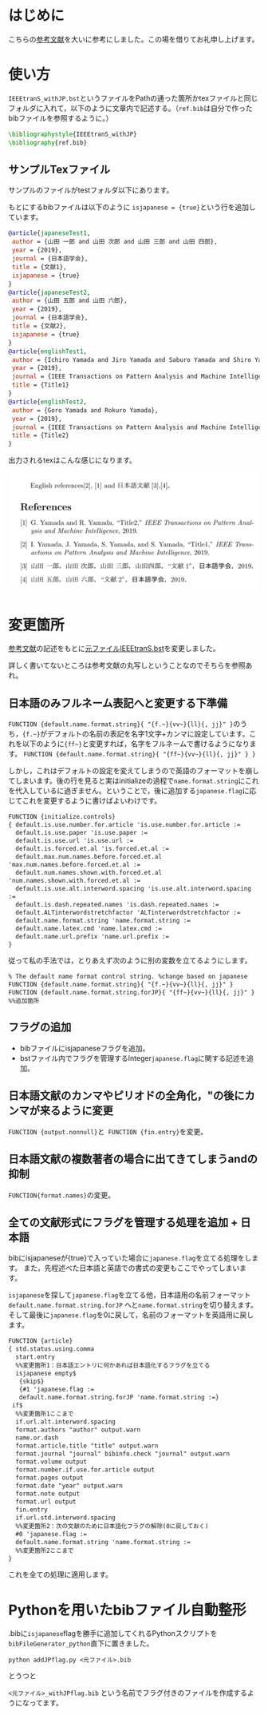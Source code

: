 # はじめに
こちらの[参考文献](https://qiita.com/HexagramNM/items/3ad757a9f5ee5d15e363#_reference-2be0cc9a71381591bb17)を大いに参考にしました。この場を借りてお礼申し上げます。

# 使い方

`IEEEtranS_withJP.bst`というファイルをPathの通った箇所かtexファイルと同じフォルダに入れて，以下のように文章内で記述する。（`ref.bib`は自分で作ったbibファイルを参照するように。）

```tex
\bibliographystyle{IEEEtranS_withJP}
\bibliography{ref.bib}
```

## サンプルTexファイル
サンプルのファイルがtestフォルダ以下にあります。

もとにするbibファイルは以下のように `isjapanese = {true}`という行を追加しています。


```bib
@article{japaneseTest1,
 author = {山田 一郎 and 山田 次郎 and 山田 三郎 and 山田 四郎},
 year = {2019},
 journal = {日本語学会},
 title = {文献1},
 isjapanese = {true}
}
@article{japaneseTest2,
 author = {山田 五郎 and 山田 六郎},
 year = {2019},
 journal = {日本語学会},
 title = {文献2},
 isjapanese = {true}
}
@article{englishTest1,
 author = {Ichiro Yamada and Jiro Yamada and Saburo Yamada and Shiro Yamada},
 year = {2019},
 journal = {IEEE Transactions on Pattern Analysis and Machine Intelligence},
 title = {Title1}
}
@article{englishTest2,
 author = {Goro Yamada and Rokuro Yamada},
 year = {2019},
 journal = {IEEE Transactions on Pattern Analysis and Machine Intelligence},
 title = {Title2}
}
```


出力されるtexはこんな感じになります。

![](images/results.png)


# 変更箇所
[参考文献](https://qiita.com/HexagramNM/items/3ad757a9f5ee5d15e363#_reference-2be0cc9a71381591bb17)の記述をもとに[元ファイルIEEEtranS.bst](http://tug.ctan.org/tex-archive/macros/latex/contrib/IEEEtran/bibtex/IEEEtranS.bst)を変更しました。

詳しく書いてないところは参考文献の丸写しということなのでそちらを参照あれ。

## 日本語のみフルネーム表記へと変更する下準備

`FUNCTION {default.name.format.string}{ "{f.~}{vv~}{ll}{, jj}" }`のうち，`{f.~}`がデフォルトの名前の表記を名字1文字+カンマに設定しています。これを以下のように`{ff~}`と変更すれば，名字をフルネームで書けるようになります。
`FUNCTION {default.name.format.string}{ "{ff~}{vv~}{ll}{, jj}" } }`


しかし，これはデフォルトの設定を変えてしまうので英語のフォーマットを崩してしまいます。後の行を見ると実はinitializeの過程で`name.format.string`にこれを代入しているに過ぎません。ということで，後に追加する`japanese.flag`に応じてこれを変更するように書けばよいわけです。


```
FUNCTION {initialize.controls}
{ default.is.use.number.for.article 'is.use.number.for.article :=
  default.is.use.paper 'is.use.paper :=
  default.is.use.url 'is.use.url :=
  default.is.forced.et.al 'is.forced.et.al :=
  default.max.num.names.before.forced.et.al 'max.num.names.before.forced.et.al :=
  default.num.names.shown.with.forced.et.al 'num.names.shown.with.forced.et.al :=
  default.is.use.alt.interword.spacing 'is.use.alt.interword.spacing :=
  default.is.dash.repeated.names 'is.dash.repeated.names :=
  default.ALTinterwordstretchfactor 'ALTinterwordstretchfactor :=
  default.name.format.string 'name.format.string :=
  default.name.latex.cmd 'name.latex.cmd :=
  default.name.url.prefix 'name.url.prefix :=
}
```

従って私の手法では，とりあえず次のように別の変数を立てるようにします。

```
% The default name format control string. %change based on japanese
FUNCTION {default.name.format.string}{ "{f.~}{vv~}{ll}{, jj}" }
FUNCTION {default.name.format.string.forJP}{ "{ff~}{vv~}{ll}{, jj}" } %%追加箇所
```




## フラグの追加

- bibファイルにisjapaneseフラグを追加。
- bstファイル内でフラグを管理するInteger`japanese.flag`に関する記述を追加。



## 日本語文献のカンマやピリオドの全角化，"の後にカンマが来るように変更
`FUNCTION {output.nonnull}`と` FUNCTION {fin.entry}`を変更。


## 日本語文献の複数著者の場合に出てきてしまうandの抑制
`FUNCTION{format.names}`の変更。

## 全ての文献形式にフラグを管理する処理を追加 + 日本語
bibにisjapaneseが{true}で入っていた場合に`japanese.flag`を立てる処理をします。
また，先程述べた日本語と英語での書式の変更もここでやってしまいます。


`isjapanese`を探して`japanese.flag`を立てる他，日本語用の名前フォーマット`default.name.format.string.forJP`
へと`name.format.string`を切り替えます。
そして最後に`japanese.flag`を0に戻して，名前のフォーマットを英語用に戻します。

```
FUNCTION {article}
{ std.status.using.comma
  start.entry
  %%変更箇所1：日本語エントリに何かあれば日本語化するフラグを立てる
  isjapanese empty$ 
   {skip$} 
   {#1 'japanese.flag :=
   default.name.format.string.forJP 'name.format.string :=} 
 if$ 
  %%変更箇所1ここまで
  if.url.alt.interword.spacing
  format.authors "author" output.warn
  name.or.dash
  format.article.title "title" output.warn
  format.journal "journal" bibinfo.check "journal" output.warn
  format.volume output
  format.number.if.use.for.article output
  format.pages output
  format.date "year" output.warn
  format.note output
  format.url output
  fin.entry
  if.url.std.interword.spacing
  %%変更箇所2：次の文献のために日本語化フラグの解除(0に戻しておく)
  #0 'japanese.flag :=
  default.name.format.string 'name.format.string :=
  %%変更箇所2ここまで
}
```

これを全ての処理に適用します。


# Pythonを用いたbibファイル自動整形

.bibに`isjapanese`flagを勝手に追加してくれるPythonスクリプトを`bibFileGenerator_python`直下に置きました。

```
python addJPflag.py <元ファイル>.bib
```
とうつと

`<元ファイル>_withJPflag.bib`
という名前でフラグ付きのファイルを作成するようになってます。